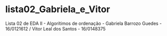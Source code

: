 # lista02_Gabriela_e_Vitor
Lista 02 de EDA II - Algorítimos de ordenação  - Gabriela Barrozo Guedes - 16/0121612 / Vitor Leal dos Santos - 16/0148375
